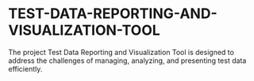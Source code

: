 # TEST-DATA-REPORTING-AND-VISUALIZATION-TOOL
The project Test Data Reporting and Visualization Tool is designed to address the challenges of managing, analyzing,  and presenting test data efficiently.
